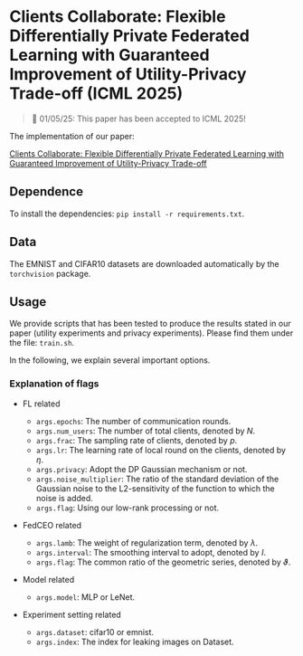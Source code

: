 # Clients Collaborate: Flexible Differentially Private Federated Learning with Guaranteed Improvement of Utility-Privacy Trade-off (ICML 2025)

> 📣 01/05/25: This paper has been accepted to ICML 2025!

The implementation of our paper:

[Clients Collaborate: Flexible Differentially Private Federated Learning with Guaranteed Improvement of Utility-Privacy Trade-off](https://arxiv.org/pdf/2402.07002)


## Dependence

To install the dependencies: `pip install -r requirements.txt`.

## Data

The EMNIST and CIFAR10 datasets are downloaded automatically by the `torchvision` package.

## Usage

We provide scripts that has been tested to produce the results stated in our paper (utility experiments and privacy experiments).
Please find them under the file: `train.sh`.

In the following, we explain several important options.

### Explanation of flags
- FL related

  - `args.epochs`: The number of communication rounds.
  - `args.num_users`: The number of total clients, denoted by $N$.
  - `args.frac`: The sampling rate of clients, denoted by $p$.
  - `args.lr`: The learning rate of local round on the clients, denoted by $\eta$.
  - `args.privacy`: Adopt the DP Gaussian mechanism or not.
  - `args.noise_multiplier`: The ratio of the standard deviation of the Gaussian noise to the L2-sensitivity of the function to which the noise is added.
  - `args.flag`: Using our low-rank processing or not.
- FedCEO related

    - `args.lamb`: The weight of regularization term, denoted by $\lambda$.
    - `args.interval`: The smoothing interval to adopt, denoted by $I$.
    - `args.flag`: The common ratio of the geometric series, denoted by $\vartheta$.
- Model related

  - `args.model`: MLP or LeNet.
- Experiment setting related

  - `args.dataset`: cifar10 or emnist.
  - `args.index`: The index for leaking images on Dataset.






